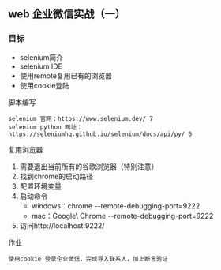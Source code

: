 ## web 企业微信实战（一）

### 目标

- selenium简介
- selenium IDE
- 使用remote复用已有的浏览器
- 使用cookie登陆

脚本编写

```
selenium 官网：https://www.selenium.dev/ 7
selenium python 网址： https://seleniumhq.github.io/selenium/docs/api/py/ 6
```

复用浏览器

1. 需要退出当前所有的谷歌浏览器（特别注意）
1. 找到chrome的启动路径
1. 配置环境变量
1. 启动命令
    - windows：chrome --remote-debugging-port=9222
    - mac：Google\ Chrome --remote-debugging-port=9222
1. 访问http://localhost:9222/

作业

    使用cookie 登录企业微信，完成导入联系人，加上断言验证
